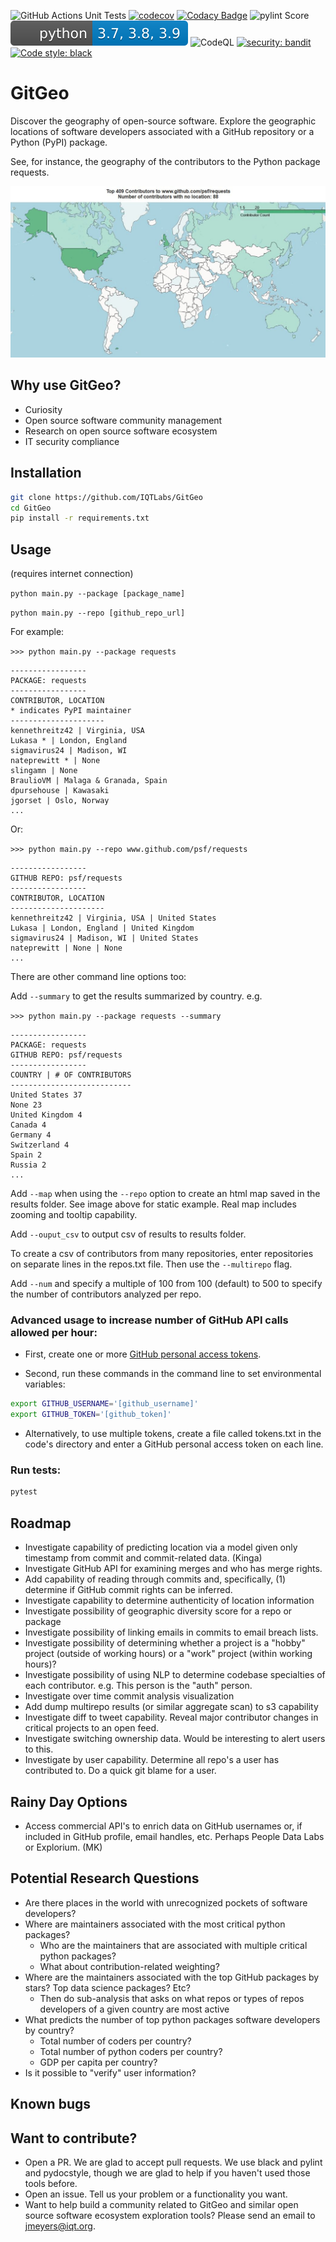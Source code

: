 ![GitHub Actions Unit Tests](https://github.com/IQTLabs/GitGeo/workflows/Python%20package/badge.svg)
[![codecov](https://codecov.io/gh/IQTLabs/GitGeo/branch/main/graph/badge.svg?token=W5DVGL0VMN)](https://codecov.io/gh/IQTLabs/GitGeo)
[![Codacy Badge](https://api.codacy.com/project/badge/Grade/5eb7fb4f74b04e83b0ce967a75b460f5)](https://app.codacy.com/gh/IQTLabs/GitGeo?utm_source=github.com&utm_medium=referral&utm_content=IQTLabs/GitGeo&utm_campaign=Badge_Grade)
![pylint Score](https://mperlet.github.io/pybadge/badges/10.svg)
![Python Versions Supported](https://github.com/IQTLabs/GitGeo/blob/main/badges/python_versions_supported.svg)
![CodeQL](https://github.com/IQTLabs/GitGeo/workflows/CodeQL/badge.svg)
[![security: bandit](https://img.shields.io/badge/security-bandit-yellow.svg)](https://github.com/PyCQA/bandit)
[![Code style: black](https://img.shields.io/badge/code%20style-black-000000.svg)](https://github.com/psf/black)

# GitGeo
Discover the geography of open-source software. Explore the geographic locations of software developers associated with a GitHub repository or a Python (PyPI) package.

See, for instance, the geography of the contributors to the Python package requests.

![map_image](map_image.JPG)

## Why use GitGeo?
-  Curiosity
-  Open source software community management
-  Research on open source software ecosystem
-  IT security compliance

## Installation

```bash
git clone https://github.com/IQTLabs/GitGeo
cd GitGeo
pip install -r requirements.txt
```

## Usage

(requires internet connection)

```python main.py --package [package_name]```

```python main.py --repo [github_repo_url]```

For example:

```>>> python main.py --package requests```

```
-----------------
PACKAGE: requests
-----------------
CONTRIBUTOR, LOCATION
* indicates PyPI maintainer
---------------------
kennethreitz42 | Virginia, USA
Lukasa * | London, England
sigmavirus24 | Madison, WI
nateprewitt * | None
slingamn | None
BraulioVM | Malaga & Granada, Spain
dpursehouse | Kawasaki
jgorset | Oslo, Norway
...
```

Or:

```>>> python main.py --repo www.github.com/psf/requests```

```
-----------------
GITHUB REPO: psf/requests
-----------------
CONTRIBUTOR, LOCATION
---------------------
kennethreitz42 | Virginia, USA | United States
Lukasa | London, England | United Kingdom
sigmavirus24 | Madison, WI | United States
nateprewitt | None | None
...
```

There are other command line options too:

Add ```--summary``` to get the results summarized by country. e.g.

```>>> python main.py --package requests --summary```

```
-----------------
PACKAGE: requests
GITHUB REPO: psf/requests
-----------------
COUNTRY | # OF CONTRIBUTORS
---------------------------
United States 37
None 23
United Kingdom 4
Canada 4
Germany 4
Switzerland 4
Spain 2
Russia 2
...
```

Add ```--map``` when using the ```--repo``` option to create an html map
saved in the results folder. See image above for static example. Real map
includes zooming and tooltip capability.

Add ```--ouput_csv``` to output csv of results to results folder.

To create a csv of contributors from many repositories, enter repositories
on separate lines in the repos.txt file. Then use the ```--multirepo``` flag.

Add ```--num``` and specify a multiple of 100 from 100 (default) to 500 to
specify the number of contributors analyzed per repo.

### Advanced usage to increase number of GitHub API calls allowed per hour:

- First, create one or more [GitHub personal access tokens](https://docs.github.com/en/github/authenticating-to-github/creating-a-personal-access-token).

- Second, run these commands in the command line to set environmental variables:
```bash
export GITHUB_USERNAME='[github_username]'
export GITHUB_TOKEN='[github_token]'
```

- Alternatively, to use multiple tokens, create a file called tokens.txt in the code's directory and enter
  a GitHub personal access token on each line.


### Run tests:

```bash
pytest
```

## Roadmap

-  Investigate capability of predicting location via a model given only timestamp from commit and commit-related data. (Kinga)
-  Investigate GitHub API for examining merges and who has merge rights.
-  Add capability of reading through commits and, specifically, (1) determine if GitHub commit rights can be inferred.
-  Investigate capability to determine authenticity of location information
-  Investigate possibility of geographic diversity score for a repo or package
-  Investigate possibility of linking emails in commits to email breach lists.
-  Investigate possibility of determining whether a project is a "hobby" project (outside of working hours) or a "work" project (within working hours)?
-  Investigate possibility of using NLP to determine codebase specialties of each contributor. e.g.
  This person is the "auth" person.
-  Investigate over time commit analysis visualization
-  Add dump multirepo results (or similar aggregate scan) to s3 capability
-  Investigate diff to tweet capability. Reveal major contributor changes in critical projects to an open feed.
-  Investigate switching ownership data. Would be interesting to alert users to this.
-  Investigate by user capability. Determine all repo's a user has contributed to. Do a quick git blame for a user.

## Rainy Day Options

-  Access commercial API's to enrich data on GitHub usernames or, if included in GitHub profile, email handles, etc. Perhaps People Data Labs or Explorium. (MK)

## Potential Research Questions

- Are there places in the world with unrecognized pockets of software developers?
- Where are maintainers associated with the most critical python packages?
	- Who are the maintainers that are associated with multiple critical python packages?
	- What about contribution-related weighting?
- Where are the maintainers associated with the top GitHub packages by stars? Top data science packages? Etc?
	- Then do sub-analysis that asks on what repos or types of repos developers of a given country are most active
- What predicts the number of top python packages software developers by country?
	- Total number of coders per country?
	- Total number of python coders per country?
	- GDP per capita per country?
- Is it possible to "verify" user information?

## Known bugs

## Want to contribute?

- Open a PR. We are glad to accept pull requests. We use black and pylint and
  pydocstyle, though we are glad to help if you haven't used those tools before.
- Open an issue. Tell us your problem or a functionality you want.
- Want to help build a community related to GitGeo and similar open source software
  ecosystem exploration tools? Please send an email to jmeyers@iqt.org.
